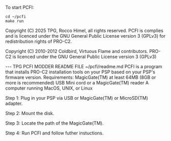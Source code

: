 To start PCFI:
```
cd ~/pcfi
make run
```
Copyright (C) 2025 TPG, Rocco Himel, all rights reserved.
PCFI is complies and is licenced under the GNU General Public License version 3 (GPLv3)
for redistribution rights of PRO-C2.

Copyright (C) 2010-2012 Coldbird, Virtuous Flame and contributors.
PRO-C2 is licenced under the GNU General Public License version 3 (GPLv3)

--- TPG PCFI MODDER README FILE ~/pcfi/readme.md
PCFI is a program that installs PRO-C2 installation tools on your PSP based on your PSP's firmware version.
Requirements:
MagicGate(TM) at least 64MB (8GB or more is recommended)
USB Mini cord or a MagicGate(TM) reader
A computer running MacOS, UNIX, or Linux

Step 1: Plug in your PSP via USB or MagicGate(TM) or MicroSD(TM) adapter.

Step 2: Mount the disk.

Step 3: Locate the path of the MagicGate(TM).

Step 4: Run PCFI and follow futher instuctions.
